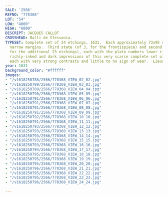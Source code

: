 ```yaml
---
SALE: '2566'
REFNO: "778368"
LOT: "54"
LOW: "4000"
HIGH: "6000"
DESCRIPT: JACQUES CALLOT
CROSSHEAD: Balli de Sfessania.
TYPESET: Complete set of 24 etchings, 1631.  Each approximately 73x95 mm; 3x3¾ inches,
  narrow margins.  Third state (of 3, for the frontispiece) and second state (of 2,
  for the additional 23 etchings), each with the plate numbers lower right.  Superb,
  richly-inked and dark impressions of this very scarce complete set of etchings,
  each with very strong contrasts and little to no sign of wear.  Lieure 379-402.
year: 1631
background_color: "#ffffff"
images:
- "/v1618250788/2566/778368_VIEW_02_02.jpg"
- "/v1618250789/2566/778368_VIEW_03_03.jpg"
- "/v1618250789/2566/778368_VIEW_04_04.jpg"
- "/v1618250790/2566/778368_VIEW_05_05.jpg"
- "/v1618250791/2566/778368_VIEW_06_06.jpg"
- "/v1618250791/2566/778368_VIEW_07_07.jpg"
- "/v1618250791/2566/778368_VIEW_08_08.jpg"
- "/v1618250791/2566/778368_VIEW_09_09.jpg"
- "/v1618250792/2566/778368_VIEW_10_10.jpg"
- "/v1618250791/2566/778368_VIEW_11_11.jpg"
- "/v1618250793/2566/778368_VIEW_12_12.jpg"
- "/v1618250793/2566/778368_VIEW_13_13.jpg"
- "/v1618250793/2566/778368_VIEW_14_14.jpg"
- "/v1618250793/2566/778368_VIEW_15_15.jpg"
- "/v1618250793/2566/778368_VIEW_16_16.jpg"
- "/v1618250794/2566/778368_VIEW_17_17.jpg"
- "/v1618250795/2566/778368_VIEW_18_18.jpg"
- "/v1618250795/2566/778368_VIEW_19_19.jpg"
- "/v1618250795/2566/778368_VIEW_20_20.jpg"
- "/v1618250796/2566/778368_VIEW_21_21.jpg"
- "/v1618250795/2566/778368_VIEW_22_22.jpg"
- "/v1618250795/2566/778368_VIEW_23_23.jpg"
- "/v1618250796/2566/778368_VIEW_24_24.jpg"

---
```

